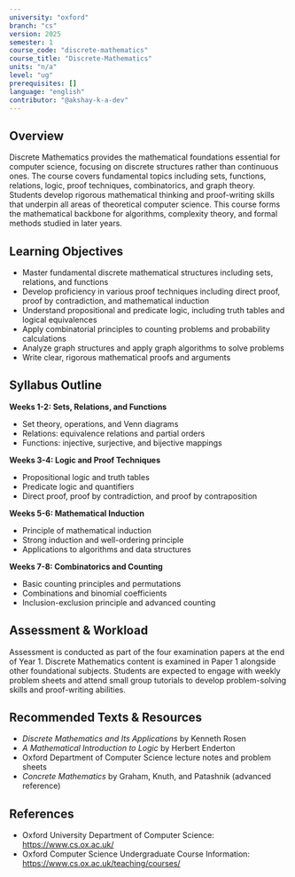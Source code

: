 ```yaml
---
university: "oxford"
branch: "cs"
version: 2025
semester: 1
course_code: "discrete-mathematics"
course_title: "Discrete-Mathematics"
units: "n/a"
level: "ug"
prerequisites: []
language: "english"
contributor: "@akshay-k-a-dev"
---
```


## Overview

Discrete Mathematics provides the mathematical foundations essential for computer science, focusing on discrete structures rather than continuous ones. The course covers fundamental topics including sets, functions, relations, logic, proof techniques, combinatorics, and graph theory. Students develop rigorous mathematical thinking and proof-writing skills that underpin all areas of theoretical computer science. This course forms the mathematical backbone for algorithms, complexity theory, and formal methods studied in later years.

## Learning Objectives

- Master fundamental discrete mathematical structures including sets, relations, and functions
- Develop proficiency in various proof techniques including direct proof, proof by contradiction, and mathematical induction
- Understand propositional and predicate logic, including truth tables and logical equivalences
- Apply combinatorial principles to counting problems and probability calculations
- Analyze graph structures and apply graph algorithms to solve problems
- Write clear, rigorous mathematical proofs and arguments

## Syllabus Outline

**Weeks 1-2: Sets, Relations, and Functions**
- Set theory, operations, and Venn diagrams
- Relations: equivalence relations and partial orders
- Functions: injective, surjective, and bijective mappings

**Weeks 3-4: Logic and Proof Techniques**
- Propositional logic and truth tables
- Predicate logic and quantifiers
- Direct proof, proof by contradiction, and proof by contraposition

**Weeks 5-6: Mathematical Induction**
- Principle of mathematical induction
- Strong induction and well-ordering principle
- Applications to algorithms and data structures

**Weeks 7-8: Combinatorics and Counting**
- Basic counting principles and permutations
- Combinations and binomial coefficients
- Inclusion-exclusion principle and advanced counting

## Assessment & Workload

Assessment is conducted as part of the four examination papers at the end of Year 1. Discrete Mathematics content is examined in Paper 1 alongside other foundational subjects. Students are expected to engage with weekly problem sheets and attend small group tutorials to develop problem-solving skills and proof-writing abilities.

## Recommended Texts & Resources

- *Discrete Mathematics and Its Applications* by Kenneth Rosen
- *A Mathematical Introduction to Logic* by Herbert Enderton
- Oxford Department of Computer Science lecture notes and problem sheets
- *Concrete Mathematics* by Graham, Knuth, and Patashnik (advanced reference)

## References

- Oxford University Department of Computer Science: https://www.cs.ox.ac.uk/
- Oxford Computer Science Undergraduate Course Information: https://www.cs.ox.ac.uk/teaching/courses/
